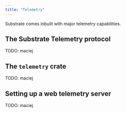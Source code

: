 ```yaml
---
title: "Telemetry"
---
```

Substrate comes inbuilt with major telemetry capabilities.

## The Substrate Telemetry protocol

TODO: maciej

## The `telemetry` crate

TODO: maciej

## Setting up a web telemetry server

TODO: maciej